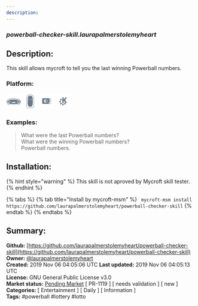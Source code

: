 ```yaml
---
description: 
---
```


### _powerball-checker-skill.laurapalmerstolemyheart_  
## Description:  
This skill allows mycroft to tell you the last winning Powerball numbers.  
  
  
### Platform:  
 ![Mark I](../.gitbook/assets/mark-1-icon.png)  ![Mark II](../.gitbook/assets/mark-2-icon.png)  ![Picroft](../.gitbook/assets/picroft-icon.png)  ![plasmoid](../.gitbook/assets/kde.png)   
### Examples:  
> What were the last Powerball numbers?  
> What were the winning Powerball numbers?  
> Powerball numbers.  
  
## Installation:  
{% hint style="warning" %}
This skill is not aproved by Mycroft skill tester.
{% endhint %}
    
{% tabs %}
{% tab title="Install by mycroft-msm" %}
``` mycroft-msm install https://github.com/laurapalmerstolemyheart/powerball-checker-skill```
{% endtab %}
  {% endtabs %}
    
## Summary:  
**Github:** [https://github.com/laurapalmerstolemyheart/powerball-checker-skill](https://github.com/laurapalmerstolemyheart/powerball-checker-skill)  
**Owner:** [@laurapalmerstolemyheart](https://github.com/laurapalmerstolemyheart)  
**Created:** 2019 Nov 06 04:05:06 UTC  **Last updated:** 2019 Nov 06 04:05:13 UTC  
**License:** GNU General Public License v3.0  
**Market status:** [Pending Market](https://market.mycroft.ai/skill/) [ PR-1119 ] [ needs validation ] [ new ]  
**Categories:** [ Entertainment ] [ Daily ] [ Information ]   
**Tags:** \#powerball \#lottery \#lotto   
